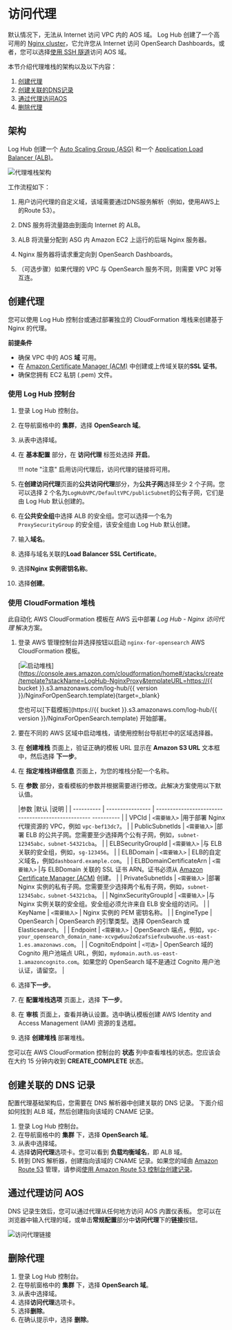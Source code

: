 # 访问代理

默认情况下，无法从 Internet 访问 VPC 内的 AOS 域。 Log Hub 创建了一个高可用的 [Nginx cluster][nginx]，它允许您从 Internet 访问 OpenSearch Dashboards。或者，您可以选择[使用 SSH 隧道][ssh]访问 AOS 域。

本节介绍代理堆栈的架构以及以下内容：

1. [创建代理](#_3)
2. [创建关联的DNS记录](#dns)
3. [通过代理访问AOS](#aos)
4. [删除代理](#_4)

## 架构
Log Hub 创建一个 [Auto Scaling Group (ASG)][asg] 和一个 [Application Load Balancer (ALB)][alb]。

![代理堆栈架构](../../images/architecture/proxy.svg)

工作流程如下：

1. 用户访问代理的自定义域，该域需要通过DNS服务解析（例如，使用AWS上的Route 53）。

2. DNS 服务将流量路由到面向 Internet 的 ALB。

3. ALB 将流量分配到 ASG 内 Amazon EC2 上运行的后端 Nginx 服务器。

4. Nginx 服务器将请求重定向到 OpenSearch Dashboards。

5. （可选步骤）如果代理的 VPC 与 OpenSearch 服务不同，则需要 VPC 对等互连。

## 创建代理
您可以使用 Log Hub 控制台或通过部署独立的 CloudFormation 堆栈来创建基于 Nginx 的代理。

**前提条件**

- 确保 VPC 中的 AOS **域** 可用。
- 在 [Amazon Certificate Manager (ACM)][acm] 中创建或上传域关联的**SSL 证书**。
- 确保您拥有 EC2 私钥 (.pem) 文件。

### 使用 Log Hub 控制台
1. 登录 Log Hub 控制台。
2. 在导航窗格中的 **集群**，选择 **OpenSearch 域**。
3. 从表中选择域。
4. 在 **基本配置** 部分，在 **访问代理** 标签处选择 **开启**。

    !!! note "注意"
         启用访问代理后，访问代理的链接将可用。

6. 在**创建访问代理**页面的**公共访问代理**部分，为**公共子网**选择至少 2 个子网。您可以选择 2 个名为`LogHubVPC/DefaultVPC/publicSubnet`的公有子网，它们是由 Log Hub 默认创建的。
7. 在**公共安全组**中选择 ALB 的安全组。您可以选择一个名为 `ProxySecurityGroup` 的安全组，该安全组由 Log Hub 默认创建。
8. 输入**域名**。
9. 选择与域名关联的**Load Balancer SSL Certificate**。
10. 选择**Nginx 实例密钥名称**。
11. 选择**创建**。

### 使用 CloudFormation 堆栈
此自动化 AWS CloudFormation 模板在 AWS 云中部署 *Log Hub - Nginx 访问代理* 解决方案。

1. 登录 AWS 管理控制台并选择按钮以启动 `nginx-for-opensearch` AWS CloudFormation 模板。

    [![启动堆栈](../../images/launch-stack.png)](https://console.aws.amazon.com/cloudformation/home#/stacks/create/template?stackName=LogHub-NginxProxy&templateURL=https://{{ bucket }}.s3.amazonaws.com/log-hub/{{ version }}/NginxForOpenSearch.template){target=_blank}

    您也可以[下载模板](https://{{ bucket }}.s3.amazonaws.com/log-hub/{{ version }}/NginxForOpenSearch.template) 开始部署。

2. 要在不同的 AWS 区域中启动堆栈，请使用控制台导航栏中的区域选择器。

3. 在 **创建堆栈** 页面上，验证正确的模板 URL 显示在 **Amazon S3 URL** 文本框中，然后选择 **下一步**。

4. 在 **指定堆栈详细信息** 页面上，为您的堆栈分配一个名称。

5. 在 **参数** 部分，查看模板的参数并根据需要进行修改。此解决方案使用以下默认值。

    |参数 |默认 |说明 |
    | ---------- | ---------------- | -------------------------------------------------- ---------- |
    | VPCId | `<需要输入>` |用于部署 Nginx 代理资源的 VPC，例如 `vpc-bef13dc7`。 |
    | PublicSubnetIds | `<需要输入>` |部署 ELB 的公共子网。您需要至少选择两个公有子网，例如，`subnet-12345abc，subnet-54321cba`。 |
    | ELBSecurityGroupId | `<需要输入>` |与 ELB 关联的安全组，例如，`sg-123456`。 |
    | ELBDomain | `<需要输入>` | ELB的自定义域名，例如`dashboard.example.com`。 |
    | ELBDomainCertificateArn | `<需要输入>` |与 ELBDomain 关联的 SSL 证书 ARN。证书必须从 [Amazon Certificate Manager (ACM)][acm] 创建。 |
    | PrivateSubnetIds | `<需要输入>` |部署 Nginx 实例的私有子网。您需要至少选择两个私有子网，例如，`subnet-12345abc，subnet-54321cba`。 |
    | NginxSecurityGroupId | `<需要输入>` |与 Nginx 实例关联的安全组。安全组必须允许来自 ELB 安全组的访问。 |
    | KeyName | `<需要输入>` | Nginx 实例的 PEM 密钥名称。 |
    | EngineType | OpenSearch | OpenSearch 的引擎类型。选择 OpenSearch 或 Elasticsearch。 |
    | Endpoint | `<需要输入>` | OpenSearch 端点，例如，`vpc-your_opensearch_domain_name-xcvgw6uu2o6zafsiefxubwuohe.us-east-1.es.amazonaws.com`。 |
    | CognitoEndpoint | `<可选>` | OpenSearch 域的 Cognito 用户池端点 URL，例如，`mydomain.auth.us-east-1.amazoncognito.com`。如果您的 OpenSearch 域不是通过 Cognito 用户池认证，请留空。 |

6. 选择**下一步**。

7. 在 **配置堆栈选项** 页面上，选择 **下一步**。

8. 在 **审核** 页面上，查看并确认设置。选中确认模板创建 AWS Identity and Access Management (IAM) 资源的复选框。

9. 选择 **创建堆栈** 部署堆栈。

您可以在 AWS CloudFormation 控制台的 **状态** 列中查看堆栈的状态。您应该会在大约 15 分钟内收到 **CREATE_COMPLETE** 状态。

## 创建关联的 DNS 记录
配置代理基础架构后，您需要在 DNS 解析器中创建关联的 DNS 记录。 下面介绍如何找到 ALB 域，然后创建指向该域的 CNAME 记录。

1. 登录 Log Hub 控制台。
2. 在导航窗格中的 **集群** 下，选择 **OpenSearch 域**。
3. 从表中选择域。
4. 选择**访问代理**选项卡。您可以看到 **负载均衡域名**，即 ALB 域。
5. 转到 DNS 解析器，创建指向该域的 CNAME 记录。如果您的域由 [Amazon Route 53][route53] 管理，请参阅[使用 Amazon Route 53 控制台创建记录][createrecords]。

## 通过代理访问 AOS
DNS 记录生效后，您可以通过代理从任何地方访问 AOS 内置仪表板。 您可以在浏览器中输入代理的域，或单击**常规配置**部分中**访问代理**下的**链接**按钮。

![访问代理链接](../../images/access-proxy-link.png)

## 删除代理
1. 登录 Log Hub 控制台。
2. 在导航窗格中的 **集群** 下，选择 **OpenSearch 域**。
3. 从表中选择域。
4. 选择**访问代理**选项卡。
5. 选择**删除**。
6. 在确认提示中，选择 **删除**。



[asg]: https://docs.aws.amazon.com/autoscaling/ec2/userguide/what-is-amazon-ec2-auto-scaling.html
[alb]: https://docs.aws.amazon.com/elasticloadbalancing/latest/application/introduction.html
[nginx]: https://aws.amazon.com/premiumsupport/knowledge-center/opensearch-outside-vpc-nginx/
[ssh]: https://aws.amazon.com/premiumsupport/knowledge-center/opensearch-outside-vpc-ssh/
[acm]: https://aws.amazon.com/certificate-manager/
[route53]: https://aws.amazon.com/route53/
[createrecords]: https://docs.aws.amazon.com/Route53/latest/DeveloperGuide/resource-record-sets-creating.html